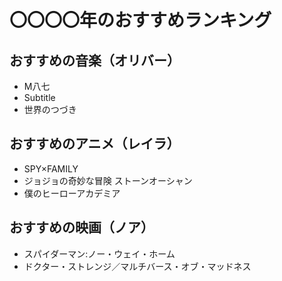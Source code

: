 # 〇〇〇〇年のおすすめランキング

## おすすめの音楽（オリバー）
 - M八七
 - Subtitle
 - 世界のつづき
 
## おすすめのアニメ（レイラ）
 - SPY×FAMILY
 - ジョジョの奇妙な冒険 ストーンオーシャン
 - 僕のヒーローアカデミア

## おすすめの映画（ノア）
 - スパイダーマン:ノー・ウェイ・ホーム
 - ドクター・ストレンジ／マルチバース・オブ・マッドネス

